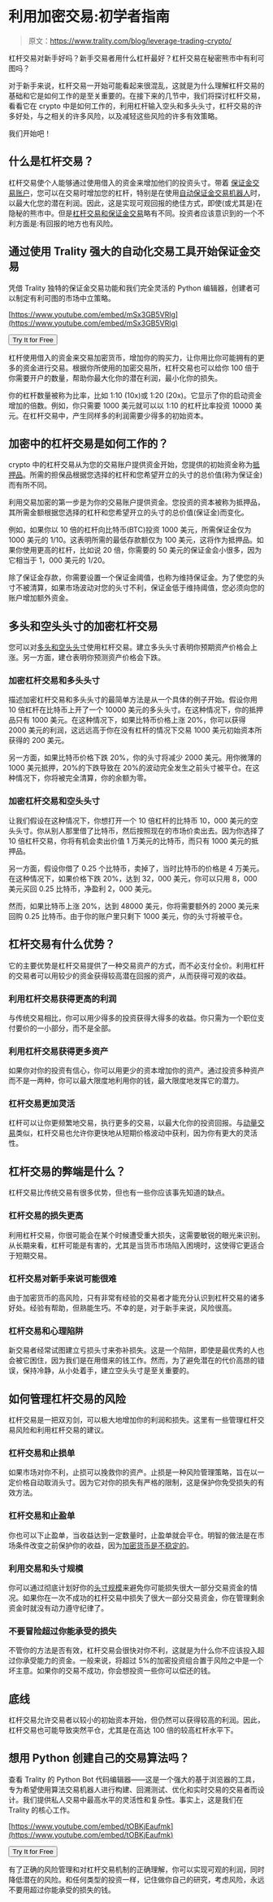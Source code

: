 # 利用加密交易:初学者指南

> 原文：<https://www.trality.com/blog/leverage-trading-crypto/>

杠杆交易对新手好吗？新手交易者用什么杠杆最好？杠杆交易在秘密熊市中有利可图吗？

对于新手来说，杠杆交易一开始可能看起来很混乱，这就是为什么理解杠杆交易的基础和它是如何工作的是至关重要的。在接下来的几节中，我们将探讨杠杆交易，看看它在 crypto 中是如何工作的，利用杠杆输入空头和多头头寸，杠杆交易的许多好处，与之相关的许多风险，以及减轻这些风险的许多有效策略。

我们开始吧！

## 什么是杠杆交易？

杠杆交易使个人能够通过使用借入的资金来增加他们的投资头寸。带着 [保证金交易账户](/blog/margin-trading)，您可以在交易时增加您的杠杆，特别是在使用[自动保证金交易机器人](/blog/margin-trading-bots)时，以最大化您的潜在利润。因此，这是实现可观回报的绝佳方式，即使(或尤其是)在隐秘的熊市中。但是[杠杆交易和保证金交易](/blog/margin-trading-vs-leverage-trading)略有不同。投资者应该意识到的一个不利方面是:有回报的地方也有风险。

## 通过使用 Trality 强大的自动化交易工具开始保证金交易

凭借 Trality 独特的保证金交易功能和我们完全灵活的 Python 编辑器，创建者可以制定有利可图的市场中立策略。

[https://www.youtube.com/embed/mSx3GB5VRlg](https://www.youtube.com/embed/mSx3GB5VRlg)

<button type="button" class="chakra-button css-1hnfsz">Try It for Free</button>

杠杆使用借入的资金来交易加密货币，增加你的购买力，让你用比你可能拥有的更多的资金进行交易。根据你所使用的加密交易所，杠杆交易也可以给你 100 倍于你需要开户的数量，帮助你最大化你的潜在利润，最小化你的损失。

你的杠杆数量被称为比率，比如 1:10 (10x)或 1:20 (20x)。它显示了你的启动资金增加的倍数。例如，你只需要 1000 美元就可以以 1:10 的杠杆比率投资 10000 美元。在杠杆交易中，产生同样多的利润需要少得多的初始资本。

## 加密中的杠杆交易是如何工作的？

crypto 中的杠杆交易从为您的交易账户提供资金开始，您提供的初始资金称为[抵押品](https://spectrocoin.com/en/faqs/crypto-loans/what-is-collateral-and-what-currencies-can-i-use-for-it.html)。所需的担保品根据您选择的杠杆和您希望开立的头寸的总价值(称为保证金)而有所不同。

利用交易加密的第一步是为你的交易账户提供资金。您投资的资本被称为抵押品，其所需金额根据您选择的杠杆和您希望开立的头寸的总价值(保证金)而变化。

例如，如果你以 10 倍的杠杆向比特币(BTC)投资 1000 美元，所需保证金仅为 1000 美元的 1/10。这表明所需的最低存款额仅为 100 美元，这将作为抵押品。如果你使用更高的杠杆，比如说 20 倍，你需要的 50 美元的保证金会小很多，因为它相当于 1，000 美元的 1/20。

除了保证金存款，你需要设置一个保证金阈值，也称为维持保证金。为了使您的头寸不被清算，如果市场波动对您的头寸不利，保证金低于维持阈值，您必须向您的账户增加额外资金。

## 多头和空头头寸的加密杠杆交易

您可以对[多头和空头头寸](https://cointelegraph.com/explained/long-and-short-positions-explained)使用杠杆交易。建立多头头寸表明你预期资产价格会上涨。另一方面，建仓表明你预测资产价格会下跌。

### 加密杠杆交易和多头头寸

描述加密杠杆交易和多头头寸的最简单方法是从一个具体的例子开始。假设你用 10 倍杠杆在比特币上开了一个 10000 美元的多头头寸。在这种情况下，你的抵押品只有 1000 美元。在这种情况下，如果比特币价格上涨 20%，你可以获得 2000 美元的利润，这远远高于你在没有杠杆的情况下交易 1000 美元初始资本所获得的 200 美元。

另一方面，如果比特币价格下跌 20%，你的头寸将减少 2000 美元。用你微薄的 1000 美元抵押，20%的下跌导致在 20%的波动完全发生之前头寸被平仓。在这种情况下，你将被完全清算，你的余额为零。

### 加密杠杆交易和空头头寸

让我们假设在这种情况下，你想打开一个 10 倍杠杆的比特币 10，000 美元的空头头寸。你从别人那里借了比特币，然后按照现在的市场价卖出去。因为你选择了 10 倍杠杆交易，你将有机会卖出价值 1 万美元的比特币，而只有 1000 美元的抵押品。

另一方面，假设你借了 0.25 个比特币，卖掉了，当时比特币的价格是 4 万美元。在这种情况下，如果价格下跌 20%，达到 32，000 美元，你可以只用 8，000 美元买回 0.25 比特币，净盈利 2，000 美元。

然而，如果比特币上涨 20%，达到 48000 美元，你将需要额外的 2000 美元来回购 0.25 比特币。由于你的账户里只剩下 1000 美元，你的头寸将被平仓。

## 杠杆交易有什么优势？

它的主要优势是杠杆交易提供了一种交易资产的方式，而不必支付全价。利用杠杆的交易者可以用较少的资金获得较高潜在回报的资产，从而获得可观的收益。

### 利用杠杆交易获得更高的利润

与传统交易相比，你可以用少得多的投资获得大得多的收益。你只需为一个职位支付要价的一小部分，而不是全部。

### 利用杠杆交易获得更多资产

如果你对你的投资有信心，你可以用更少的资本增加你的资产。通过投资多种资产而不是一两种，你可以最大限度地利用你的钱，最大限度地发挥它的潜力。

### 杠杆交易更加灵活

杠杆可以让你更频繁地交易，执行更多的交易，以最大化你的投资回报。与[动量交易](/blog/momentum-trading)类似，杠杆交易也允许你更快地从短期价格波动中获利，因为你有更大的灵活性。

## 杠杆交易的弊端是什么？

杠杆交易比传统交易有很多优势，但也有一些你应该事先知道的缺点。

### 杠杆交易的损失更高

利用杠杆交易，你很可能会在某个时候遭受重大损失，这需要敏锐的眼光来识别。从长期来看，杠杆可能是有害的，尤其是当货币市场陷入困境时，这使得它更适合于短期交易。

### 杠杆交易对新手来说可能很难

由于加密货币的高风险，只有非常有经验的交易者才能充分认识到杠杆交易的诸多好处。经验有帮助，但熟能生巧。不幸的是，对于新手来说，风险很高。

### 杠杆交易和心理陷阱

新交易者经常试图建立亏损头寸来弥补损失。这是一个陷阱，即使是最优秀的人也会被它困住，因为我们是在用借来的钱工作。然而，为了避免潜在的代价高昂的错误，保持冷静，从小处着手，建立空头头寸是至关重要的。

## 如何管理杠杆交易的风险

杠杆交易是一把双刃剑，可以极大地增加你的利润和损失。这里有一些管理杠杆交易风险和利用杠杆交易的建议。

### 杠杆交易和止损单

如果市场对你不利，止损可以挽救你的资产。止损是一种风险管理策略，旨在以一定价格自动取消头寸。因为它对你的损失有严格的限制，这是保护你免受损失的有效方法。

### 杠杆交易和止盈单

你也可以下止盈单，当收益达到一定数量时，止盈单就会平仓。明智的做法是在市场条件改变之前保护你的收益，因为[加密货币是不稳定的](/blog/staying-disciplined)。

### 利用交易和头寸规模

你可以通过彻底计划好你的[头寸规模](https://www.investopedia.com/terms/p/positionsizing.asp#:~:text=What%20Is%20Position%20Sizing%3F,when%20determining%20appropriate%20position%20sizing.)来避免你可能损失很大一部分交易资金的情况。如果你在一次不成功的杠杆交易中损失了很大一部分交易资金，你在管理剩余资金时就没有动力遵守纪律了。

### 不要冒险超过你能承受的损失

不管你的方法是否有效，杠杆交易会很快对你不利，这就是为什么你不应该投入超过你承受能力的资金。一般来说，将超过 5%的加密投资组合置于风险之中是一个坏主意。如果你的交易不成功，你会想投资一些你可以偿还的钱。

## 底线

杠杆交易允许交易者以较小的初始资本开始，但仍然可以获得较高的利润。因此，杠杆交易也可能导致突然平仓，尤其是在高达 100 倍的较高杠杆水平下。

## 想用 Python 创建自己的交易算法吗？

查看 Trality 的 Python Bot 代码编辑器——这是一个强大的基于浏览器的工具，专为希望使用算法交易机器人进行构建、回溯测试、优化和实时交易的交易者而设计。我们提供私人交易中最高水平的灵活性和复杂性。事实上，这是我们在 Trality 的核心工作。

[https://www.youtube.com/embed/tOBKjEaufmk](https://www.youtube.com/embed/tOBKjEaufmk)

<button type="button" class="chakra-button css-1hnfsz">Try It for Free</button>

有了正确的风险管理和对杠杆交易机制的正确理解，你可以实现可观的利润，同时降低潜在的风险。和任何类型的投资一样，记住做你自己的研究，考虑风险，永远不要用超过你能承受的损失的钱。